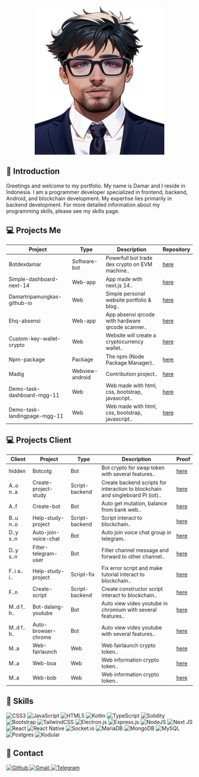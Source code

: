 <p align="center">
  <img alt="damartripamungkas" src="./public/profile.png" height="400px" width="350px">
</p>

## 📖 Introduction

Greetings and welcome to my portfolio. My name is Damar and I reside in Indonesia. I am a programmer developer specialized in frontend, backend, Android, and blockchain development. My expertise lies primarily in backend development. For more detailed information about my programming skills, please see my skills page.

## 💻 Projects Me

| Project                      | Type            | Description                                       | Repository                                                                |
| ---------------------------- | --------------- | ------------------------------------------------- | ------------------------------------------------------------------------- |
| Botdexdamar                  | Software-bot    | Powerfull bot trade dex crypto on EVM machine..   | [here](https://github.com/damartripamungkas/botdexdamar)                  |
| Simple-dashboard-next-14     | Web-app         | App made with next.js 14..                        | [here](https://github.com/damartripamungkas/simple-dashboard-next-14)     |
| Damartripamungkas-github-io  | Web             | Simple personal website portfolio & blog..        | [here](https://github.com/damartripamungkas/damartripamungkas.github.io)  |
| Ehq-absensi                  | Web-app         | App absensi qrcode with hardware qrcode scanner.. | [here](https://github.com/damartripamungkas/ehq-absensi)                  |
| Custom-key-wallet-crypto     | Web             | Website will create a cryptocurrency wallet..     | [here](https://github.com/damartripamungkas/custom-key-wallet-crypto)     |
| Npm-package                  | Package         | The npm (Node Package Manager)..                  | [here](https://www.npmjs.com/~damartripamungkas)                          |
| Madig                        | Webview-android | Contribution project..                            | [here](https://github.com/damartripamungkas/madig)                        |
| Demo-task-dashboard-mgg-11   | Web             | Web made with html, css, bootstrap, javascript..  | [here](https://github.com/damartripamungkas/demo-task-dashboard-mgg-11)   |
| Demo-task-landingpage-mgg-11 | Web             | Web made with html, css, bootstrap, javascript..  | [here](https://github.com/damartripamungkas/demo-task-landingpage-mgg-11) |

## 💻 Projects Client

| Client       | Project              | Type           | Description                                                                     | Proof             |
| ------------ | -------------------- | -------------- | ------------------------------------------------------------------------------- | ----------------- |
| hidden       | Botcotg              | Bot            | Bot crypto for swap token with several features..                               | [here](./LICENSE) |
| A..o n..a    | Create-project-study | Script-backend | Create backend scripts for interaction to blockchain and singleboard PI (iot).. | [here](./LICENSE) |
| A..f         | Create-bot           | Bot            | Auto get mutation, balance from bank web..                                      | [here](./LICENSE) |
| B..u n..o    | Help-study-project   | Script-backend | Script interact to blockchain..                                                 | [here](./LICENSE) |
| D..y s..n    | Auto-join-voice-chat | Bot            | Auto join voice chat group in telegram..                                        | [here](./LICENSE) |
| D..y s..n    | Filter-telegram-user | Bot            | Filter channel message and forward to other channel..                           | [here](./LICENSE) |
| F..i a.. i.. | Help-study-project   | Script-fix     | Fix error script and make tutorial interact to blockchain..                     | [here](./LICENSE) |
| F..n         | Create-script        | Script-backend | Create constructor script interact to blockchain..                              | [here](./LICENSE) |
| M..d f.. h.. | Bot-dalang-youtube   | Bot            | Auto view video youtube in chromium with several features..                     | [here](./LICENSE) |
| M..d f.. h.. | Auto-browser-chrome  | Bot            | Auto view video youtube with several features..                                 | [here](./LICENSE) |
| M..a         | Web-fairlaunch       | Web            | Web fairlaunch crypto token..                                                   | [here](./LICENSE) |
| M..a         | Web-boa              | Web            | Web information crypto token..                                                  | [here](./LICENSE) |
| M..a         | Web-bob              | Web            | Web information crypto token..                                                  | [here](./LICENSE) |

## 🧾 Skills

![CSS3](https://img.shields.io/badge/css3-%231572B6.svg?style=for-the-badge&logo=css3&logoColor=white) ![JavaScript](https://img.shields.io/badge/javascript-%23323330.svg?style=for-the-badge&logo=javascript&logoColor=%23F7DF1E) ![HTML5](https://img.shields.io/badge/html5-%23E34F26.svg?style=for-the-badge&logo=html5&logoColor=white) ![Kotlin](https://img.shields.io/badge/kotlin-%230095D5.svg?style=for-the-badge&logo=kotlin&logoColor=white) ![TypeScript](https://img.shields.io/badge/typescript-%23007ACC.svg?style=for-the-badge&logo=typescript&logoColor=white) ![Solidity](https://img.shields.io/badge/Solidity-%23363636.svg?style=for-the-badge&logo=solidity&logoColor=white) ![Bootstrap](https://img.shields.io/badge/bootstrap-%23563D7C.svg?style=for-the-badge&logo=bootstrap&logoColor=white) ![TailwindCSS](https://img.shields.io/badge/tailwindcss-%2338B2AC.svg?style=for-the-badge&logo=tailwind-css&logoColor=white) ![Electron.js](https://img.shields.io/badge/Electron-191970?style=for-the-badge&logo=Electron&logoColor=white) ![Express.js](https://img.shields.io/badge/express.js-%23404d59.svg?style=for-the-badge&logo=express&logoColor=%2361DAFB) ![NodeJS](https://img.shields.io/badge/node.js-6DA55F?style=for-the-badge&logo=node.js&logoColor=white) ![Next JS](https://img.shields.io/badge/Next-black?style=for-the-badge&logo=next.js&logoColor=white) ![React](https://img.shields.io/badge/react-%2320232a.svg?style=for-the-badge&logo=react&logoColor=%2361DAFB) ![React Native](https://img.shields.io/badge/react_native-%2320232a.svg?style=for-the-badge&logo=react&logoColor=%2361DAFB) ![Socket.io](https://img.shields.io/badge/Socket.io-black?style=for-the-badge&logo=socket.io&badgeColor=010101) ![MariaDB](https://img.shields.io/badge/MariaDB-003545?style=for-the-badge&logo=mariadb&logoColor=white) ![MongoDB](https://img.shields.io/badge/MongoDB-%234ea94b.svg?style=for-the-badge&logo=mongodb&logoColor=white) ![MySQL](https://img.shields.io/badge/mysql-%2300f.svg?style=for-the-badge&logo=mysql&logoColor=white) ![Postgres](https://img.shields.io/badge/postgres-%23316192.svg?style=for-the-badge&logo=postgresql&logoColor=white) ![Kodular](https://img.shields.io/badge/kodular-191970.svg?style=for-the-badge&logo=kodular&logoColor=white)

## 📝 Contact

<a href="https://github.com/damartripamungkas">
  <img alt="Github" src="https://img.shields.io/badge/github-191970.svg?style=for-the-badge&logo=github&logoColor=white">
</a>

<a href="mailto:damartripamungkas01@gmail.com">
  <img alt="Gmail" src="https://img.shields.io/badge/gmail-c71610.svg?style=for-the-badge&logo=github&logoColor=white">
</a>

<a href="https://t.me/damartripamungkas">
  <img alt="Telegram" src="https://img.shields.io/badge/telegram-2AABEE.svg?style=for-the-badge&logo=github&logoColor=white">
</a>
